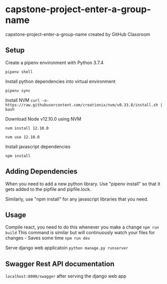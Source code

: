 # capstone-project-enter-a-group-name
capstone-project-enter-a-group-name created by GitHub Classroom

## Setup

Create a pipenv environment with Python 3.7.4

`pipenv shell`

Install python dependencies into virtual environment

`pipenv sync`

Install NVM
`curl -o- https://raw.githubusercontent.com/creationix/nvm/v0.33.8/install.sh | bash`

Download Node v12.10.0 using NVM

`nvm install 12.10.0`

`nvm use 12.10.0`

Install javascript dependencies

`npm install`

## Adding Dependencies

When you need to add a new python library. Use "pipenv install" so that it gets added to the pipfile and pipfile.lock.

Similarly, use "npm install" for any javascript libraries that you need.

## Usage

Compile react, you need to do this whenever you make a change
`npm run build`
This command is similar but will continuously watch your files for changes - Saves some time
`npm run dev`

Serve django web applicatoin
`python manage.py runserver`

## Swagger Rest API documentation
`localhost:8000/swagger` after serving the django web app

